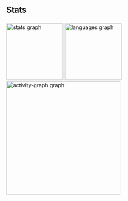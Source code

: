 <h2 align="left">Stats</h2>

###

<div align="left">
  <img src="https://github-readme-stats.vercel.app/api?username=JPB1234&hide_title=false&hide_rank=false&show_icons=true&include_all_commits=true&count_private=true&disable_animations=false&theme=react&locale=en&hide_border=true&order=1&custom_title=GitHub%20Stats" height="150" alt="stats graph"  />
  <img src="https://github-readme-stats.vercel.app/api/top-langs?username=JPB1234&locale=en&hide_title=false&layout=compact&card_width=320&langs_count=5&theme=react&hide_border=true&order=2" height="150" alt="languages graph"  />
  <img src="https://github-readme-activity-graph.vercel.app/graph?username=JPB1234&radius=16&theme=react&area=true&order=5&hide_border=true&hide_title=false&custom_title=Contribution%20Graph&title_color=53b2cc" height="300" alt="activity-graph graph"  />
</div>

###
